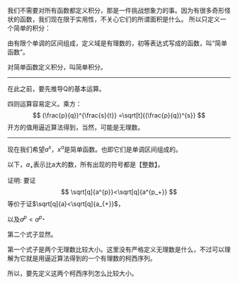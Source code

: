 我们不需要对所有函数都定义积分，那是一件挑战想象力的事。因为有很多奇形怪状的函数，我们现在限于实用性，不关心它们的所谓面积是什么。
所以只定义一个简单的积分：


由有限个单调的区间组成，定义域是有理数的，初等表达式写成的函数，叫“简单函数”。

对简单函数定义积分，叫简单积分。

---
在此之前，要先推导Q的基本运算。

四则运算容易定义。乘方：
$$
(\frac{p}{q})^{\frac{s}{t}}
=\sqrt[t]{(\frac{p}{q})^{s}}
$$
开方的值用逼近算法得到，当然，可能是无理数。

---
现在我们希望$a^x$，$x^a$是简单函数。也即它们是单调区间组成的。

以下，$a_{+}$表示比a大的数，所有出现的符号都是【整数】。

证明:
要证
$$
\sqrt[q]{a^{p}}<\sqrt[q]{a^{p_+}}
$$
等价于证$\sqrt[q]{a}<\sqrt[q]{a_{+}}$，

以及$a^p<a^{p_+}$

第二个式子显然。

第一个式子是两个无理数比较大小。这里没有严格定义无理数是什么，不过可以理解为它就是用逼近算法得到的一个有理数的柯西序列。

所以，要先定义这两个柯西序列怎么比较大小。


